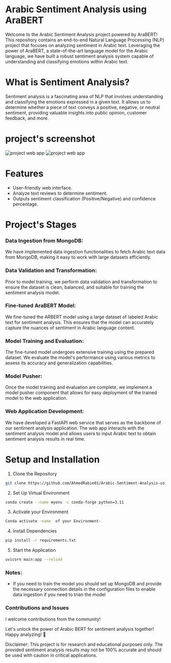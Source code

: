 # Arabic Sentiment Analysis using AraBERT 


Welcome to the Arabic Sentiment Analysis project powered by AraBERT! This repository contains an end-to-end Natural Language Processing (NLP) project that focuses on analyzing sentiment in Arabic text. Leveraging the power of AraBERT, a state-of-the-art language model for the Arabic language, we have built a robust sentiment analysis system capable of understanding and classifying emotions within Arabic text.

# What is Sentiment Analysis?
Sentiment analysis is a fascinating area of NLP that involves understanding and classifying the emotions expressed in a given text. It allows us to determine whether a piece of text conveys a positive, negative, or neutral sentiment, providing valuable insights into public opinion, customer feedback, and more.


# project's screenshot
![project web app](https://github.com/AhmedRabie01/Arabic-Sentiment-Analysis-using-Arabic-BERT/blob/main/photo/Screenshot_12-12-2024_15730_127.0.0.1.jpeg)
![project web app](https://github.com/AhmedRabie01/Arabic-Sentiment-Analysis-using-Arabic-BERT/blob/main/photo/Screenshot_12-12-2024_15843_127.0.0.1.jpeg)



# Features
- User-friendly web interface.
- Analyze text reviews to determine sentiment.
- Outputs sentiment classification (Positive/Negative) and confidence percentage.

#  Project's Stages

### Data Ingestion from MongoDB:
We have implemented data ingestion functionalities to fetch Arabic text data from MongoDB, making it easy to work with large datasets efficiently.

### Data Validation and Transformation: 
Prior to model training, we perform data validation and transformation to ensure the dataset is clean, balanced, and suitable for training the sentiment analysis model.

### Fine-tuned AraBERT  Model: 
We fine-tuned the ARBERT model using a large dataset of labeled Arabic text for sentiment analysis. This ensures that the model can accurately capture the nuances of sentiment in Arabic language content.

### Model Training and Evaluation:
The fine-tuned model undergoes extensive training using the prepared dataset. We evaluate the model's performance using various metrics to assess its accuracy and generalization capabilities.

### Model Pusher:
Once the model training and evaluation are complete, we implement a model pusher component that allows for easy deployment of the trained model to the web application.

### Web Application Development:
We have developed a FastAPI web service that serves as the backbone of our sentiment analysis application. The web app interacts with the sentiment analysis model and allows users to input Arabic text to obtain sentiment analysis results in real time.

# Setup and Installation
1) Clone the Repository

```bash
git clone https://github.com/AhmedRabie01/Arabic-Sentiment-Analysis-using-Arabic-BERT.git

```
2) Set Up Virtual Environment 
```bash 
conda create --name myenv -c conda-forge python=3.11
```
3) Activate your Environment 
```bash
Conda activate -name  of your Environment-
``` 
4. Install Dependencies
```bash
pip install -r requirements.txt
```

5. Start the Application
```bash
uvicorn main:app --reload
```
### Notes:

- If you need to train the model you should set up MongoDB and provide the necessary connection details in the configuration files to enable data ingestion if you need to trian the model 

### Contributions and Issues
I welcome contributions from the community! 

Let's unlock the power of Arabic BERT for sentiment analysis together! Happy analyzing! :rocket:

Disclaimer: This project is for research and educational purposes only. The provided sentiment analysis results may not be 100% accurate and should be used with caution in critical applications.
